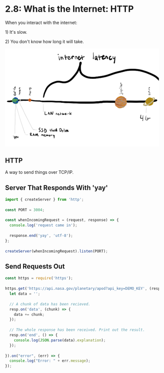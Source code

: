 # 2.8: What is the Internet: HTTP

When you interact with the internet:

1\) It's slow.

2\) You don't know how long it will take.

![](../.gitbook/assets/my-document-2-%20%281%29.jpg)

## HTTP

A way to send things over TCP/IP.

## Server That Responds With 'yay'

```javascript
import { createServer } from 'http';

const PORT = 3004;

const whenIncomingRequest = (request, response) => {
  console.log('request came in');

  response.end('yay', 'utf-8');
};

createServer(whenIncomingRequest).listen(PORT);
```

## Send Requests Out

```javascript
const https = require('https');

https.get('https://api.nasa.gov/planetary/apod?api_key=DEMO_KEY', (resp) => {
  let data = '';

  // A chunk of data has been recieved.
  resp.on('data', (chunk) => {
    data += chunk;
  });

  // The whole response has been received. Print out the result.
  resp.on('end', () => {
    console.log(JSON.parse(data).explanation);
  });

}).on("error", (err) => {
  console.log("Error: " + err.message);
});
```

